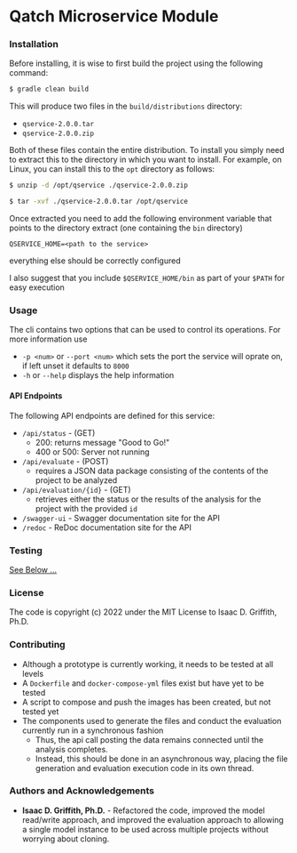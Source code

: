 # Qatch Microservice Module

### Installation

Before installing, it is wise to first build the project using the following command:

```bash
$ gradle clean build
```

This will produce two files in the `build/distributions` directory:

* `qservice-2.0.0.tar`
* `qservice-2.0.0.zip`

Both of these files contain the entire distribution. To install you simply need to extract this to the directory in
which you want to install. For example, on Linux, you can install this to the `opt` directory as follows:

```bash
$ unzip -d /opt/qservice ./qservice-2.0.0.zip
```

```bash
$ tar -xvf ./qservice-2.0.0.tar /opt/qservice
```

Once extracted you need to add the following environment variable that points to the directory extract (one containing
the `bin` directory)

```
QSERVICE_HOME=<path to the service>
```

everything else should be correctly configured

I also suggest that you include `$QSERVICE_HOME/bin` as part of your `$PATH` for easy execution

### Usage

The cli contains two options that can be used to control its operations. For more information use

* `-p <num>` or `--port <num>` which sets the port the service will oprate on, if left unset it defaults to `8000`
* `-h` or `--help` displays the help information

#### API Endpoints

The following API endpoints are defined for this service:

* `/api/status` - (GET)
    * 200: returns message "Good to Go!"
    * 400 or 500: Server not running
* `/api/evaluate` - (POST)
    * requires a JSON data package consisting of the contents of the project to be analyzed
* `/api/evaluation/{id}` - (GET)
    * retrieves either the status or the results of the analysis for the project with the provided `id`
* `/swagger-ui` - Swagger documentation site for the API
* `/redoc` - ReDoc documentation site for the API

### Testing

[See Below ...](#contributing)

### License

The code is copyright (c) 2022 under the MIT License to Isaac D. Griffith, Ph.D.

### Contributing

* Although a prototype is currently working, it needs to be tested at all levels
* A `Dockerfile` and `docker-compose-yml` files exist but have yet to be tested
* A script to compose and push the images has been created, but not tested yet
* The components used to generate the files and conduct the evaluation currently run in a synchronous fashion
    * Thus, the api call posting the data remains connected until the analysis completes.
    * Instead, this should be done in an asynchronous way, placing the file generation and evaluation execution code in
      its own thread.

### Authors and Acknowledgements

* **Isaac D. Griffith, Ph.D.** - Refactored the code, improved the model read/write approach, and improved the
  evaluation approach to allowing a single model instance to be used across multiple projects without worrying about
  cloning.